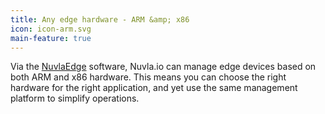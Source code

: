 ```yaml
---
title: Any edge hardware - ARM &amp; x86
icon: icon-arm.svg
main-feature: true
---
```


Via the <a href="nuvlaedge">NuvlaEdge</a> software, Nuvla.io can manage edge devices based on both ARM and x86 hardware. This means you can choose the right hardware for the right application, and yet use the same management platform to simplify operations.
